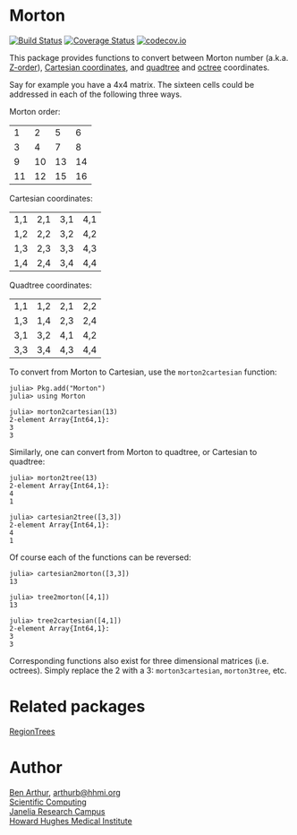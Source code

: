 # Morton

[![Build Status](https://travis-ci.org/bjarthur/Morton.jl.svg?branch=master)](https://travis-ci.org/bjarthur/Morton.jl) [![Coverage Status](https://coveralls.io/repos/bjarthur/Morton.jl/badge.svg?branch=master&service=github)](https://coveralls.io/github/bjarthur/Morton.jl?branch=master) [![codecov.io](http://codecov.io/github/bjarthur/Morton.jl/coverage.svg?branch=master)](http://codecov.io/github/bjarthur/Morton.jl?branch=master)

This package provides functions to convert between Morton number (a.k.a.
[Z-order](https://en.wikipedia.org/wiki/Z-order_curve)), [Cartesian
coordinates](https://en.wikipedia.org/wiki/Cartesian_coordinate_system),
and [quadtree](https://en.wikipedia.org/wiki/Quadtree) and
[octree](https://en.wikipedia.org/wiki/Octree) coordinates.

Say for example you have a 4x4 matrix.  The sixteen cells could be addressed in
each of the following three ways.

Morton order:

| | | | |
|---|---|---|---|
1|2|5|6
3|4|7|8
9|10|13|14
11|12|15|16

Cartesian coordinates:

| | | | |
|---|---|---|---|
1,1|2,1|3,1|4,1
1,2|2,2|3,2|4,2
1,3|2,3|3,3|4,3
1,4|2,4|3,4|4,4

Quadtree coordinates:

| | | | |
|---|---|---|---|
1,1|1,2|2,1|2,2
1,3|1,4|2,3|2,4
3,1|3,2|4,1|4,2
3,3|3,4|4,3|4,4

To convert from Morton to Cartesian, use the `morton2cartesian` function:

```
julia> Pkg.add("Morton")
julia> using Morton

julia> morton2cartesian(13)
2-element Array{Int64,1}:
3
3
```

Similarly, one can convert from Morton to quadtree, or Cartesian to quadtree:

```
julia> morton2tree(13)
2-element Array{Int64,1}:
4
1

julia> cartesian2tree([3,3])
2-element Array{Int64,1}:
4
1
```

Of course each of the functions can be reversed:

```
julia> cartesian2morton([3,3])
13

julia> tree2morton([4,1])
13

julia> tree2cartesian([4,1])
2-element Array{Int64,1}:
3
3
```

Corresponding functions also exist for three dimensional matrices (i.e.
octrees).  Simply replace the 2 with a 3:  `morton3cartesian`, `morton3tree`,
etc.


# Related packages

[RegionTrees](https://github.com/rdeits/RegionTrees.jl)


# Author

[Ben Arthur](http://www.janelia.org/people/research-resources-staff/ben-arthur), arthurb@hhmi.org  
[Scientific Computing](http://www.janelia.org/research-resources/computing-resources)  
[Janelia Research Campus](http://www.janelia.org)  
[Howard Hughes Medical Institute](http://www.hhmi.org)
